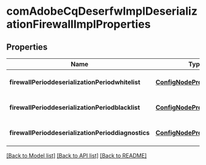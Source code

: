 # comAdobeCqDeserfwImplDeserializationFirewallImplProperties

## Properties
Name | Type | Description | Notes
------------ | ------------- | ------------- | -------------
**firewallPerioddeserializationPeriodwhitelist** | [**ConfigNodePropertyArray**](ConfigNodePropertyArray.md) |  | [optional] [default to null]
**firewallPerioddeserializationPeriodblacklist** | [**ConfigNodePropertyArray**](ConfigNodePropertyArray.md) |  | [optional] [default to null]
**firewallPerioddeserializationPerioddiagnostics** | [**ConfigNodePropertyString**](ConfigNodePropertyString.md) |  | [optional] [default to null]

[[Back to Model list]](../README.md#documentation-for-models) [[Back to API list]](../README.md#documentation-for-api-endpoints) [[Back to README]](../README.md)


